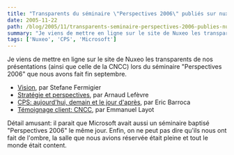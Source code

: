 ```yaml
---
title: "Transparents du séminaire \"Perspectives 2006\" publiés sur nuxeo.com"
date: 2005-11-22
path: /blog/2005/11/transparents-seminaire-perspectives-2006-publies-nuxeo-com
summary: "Je viens de mettre en ligne sur le site de Nuxeo les transparents de nos pr&#233;sentations (ainsi que celle de la CNCC) lors du s&#233;minaire \"Perspectives 2006\" que nous avons fait fin septembre."
tags: ['Nuxeo', 'CPS', 'Microsoft']
---
```


Je viens de mettre en ligne sur le site de Nuxeo les transparents de nos pr&#233;sentations (ainsi que celle de la CNCC) lors du s&#233;minaire "Perspectives 2006" que nous avons fait fin septembre.

<ul><li><a href="http://www.nuxeo.com/publications/slides/perspectives-2006-vision">Vision</a>, par Stefane Fermigier</li>
<li><a href="http://www.nuxeo.com/publications/slides/perspectives-2006">Strat&#233;gie et perspectives</a>, par Arnaud Lef&#232;vre</li>
<li><a href="http://www.nuxeo.com/publications/slides/perspectives-2006-cps">CPS: aujourd'hui, demain et le jour d'apr&#232;s</a>, par Eric Barroca</li>
<li><a href="http://www.nuxeo.com/publications/slides/perspectives-7856">T&#233;moignage client: CNCC</a>, par Emmanuel Layot</li>
</ul>

D&#233;tail amusant: il parait que Microsoft avait aussi un s&#233;minaire baptis&#233; "Perspectives 2006" le m&#234;me jour. Enfin, on ne peut pas dire qu'ils nous ont fait de l'ombre, la salle que nous avions r&#233;serv&#233;e &#233;tait pleine et tout le monde &#233;tait content.

